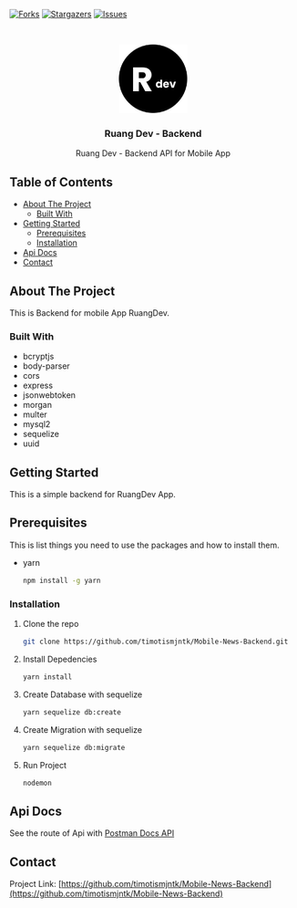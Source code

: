 [![Forks][forks-shield]][forks-url]
[![Stargazers][stars-shield]][stars-url]
[![Issues][issues-shield]][issues-url]


<br />
<p align="center">
  <a href="https://github.com/timotismjntk/Mobile-News-Backend">
    <img src="https://raw.githubusercontent.com/timotismjntk/RuangDev/master/android/app/src/main/res/mipmap-xxxhdpi/ic_launcher_round.png" alt="Logo" width="120" height="120">
  </a>

  <h3 align="center">Ruang Dev - Backend</h3>

  <p align="center">
    Ruang Dev - Backend API for Mobile App
    <br />
</p>



<!-- TABLE OF CONTENTS -->
<h2>Table of Contents</h2>
<ul>
  <li>
    <a href="#about-the-project">About The Project</a>
    <ul>
      <li><a href="#built-with">Built With</a></li>
    </ul>
  </li>
  <li>
    <a href="#getting-started">Getting Started</a>
    <ul>
      <li><a href="#prerequisites">Prerequisites</a></li>
      <li><a href="#installation">Installation</a></li>
    </ul>
  </li>
  <li><a href="#api-docs">Api Docs</a></li>
  <li><a href="#contact">Contact</a></li>
</ul>


<!-- ABOUT THE PROJECT -->
## About The Project

This is Backend for mobile App RuangDev.

### Built With

* bcryptjs
* body-parser
* cors
* express
* jsonwebtoken
* morgan
* multer
* mysql2
* sequelize
* uuid


<!-- GETTING STARTED -->
## Getting Started

This is a simple backend for RuangDev App.

## Prerequisites

This is list things you need to use the packages and how to install them.
* yarn
  ```sh
  npm install -g yarn
  ```

### Installation

1. Clone the repo
   ```sh
   git clone https://github.com/timotismjntk/Mobile-News-Backend.git
   ```
2. Install Depedencies
   ```sh
   yarn install
   ```
3. Create Database with sequelize
   ```sh
   yarn sequelize db:create
   ```
4. Create Migration with sequelize
   ```sh
   yarn sequelize db:migrate
   ```
5. Run Project
   ```sh
   nodemon
   ```
<!-- API -->
## Api Docs
See the route of Api with [Postman Docs API](https://www.getpostman.com/collections/ed46341b75cd9a101d38)

<!-- CONTACT -->
## Contact
Project Link: [https://github.com/timotismjntk/Mobile-News-Backend](https://github.com/timotismjntk/Mobile-News-Backend)


<!-- MARKDOWN LINKS & IMAGES -->
<!-- https://www.markdownguide.org/basic-syntax/#reference-style-links -->
[forks-shield]: https://img.shields.io/github/forks/timotismjntk/Mobile-News-Backend
[forks-url]: https://github.com/timotismjntk/Mobile-News-Backend/network/members
[stars-shield]: https://img.shields.io/github/stars/timotismjntk/Mobile-News-Backend
[stars-url]: https://github.com/timotismjntk/Mobile-News-Backend/stargazers
[issues-shield]: https://img.shields.io/github/issues/timotismjntk/Mobile-News-Backend
[issues-url]: https://github.com/timotismjntk/Mobile-News-Backend/issues
